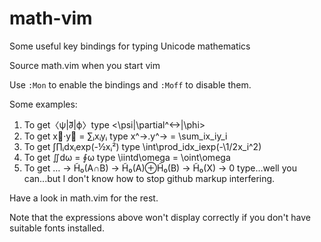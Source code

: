# math-vim
Some useful key bindings for typing Unicode mathematics

Source math.vim when you start vim

Use `:Mon` to enable the bindings and `:Moff` to disable them.

Some examples:

1. To get〈ψ|∂⃡|ϕ〉type \<\psi|\partial\^<->|\phi\>
2. To get x⃗·y⃗ = ∑ᵢxᵢyᵢ type x\^->\.y\^-> = \sum\_ix\_iy\_i
3. To get ∫∏ᵢdxᵢexp(-½xᵢ²) type \int\prod\_idx\_iexp(-\1/2x\_i\^2)
4. To get ∬dω = ∮ω type \iintd\omega = \oint\omega
5. To get … → H̃₀(A∩B) → H̃₀(A)⊕H̃₀(B) → H̃₀(X) → 0 type...well you can...but I don't know how to stop github markup interfering.

Have a look in math.vim for the rest.

Note that the expressions above won't display correctly if you don't have suitable fonts installed.
